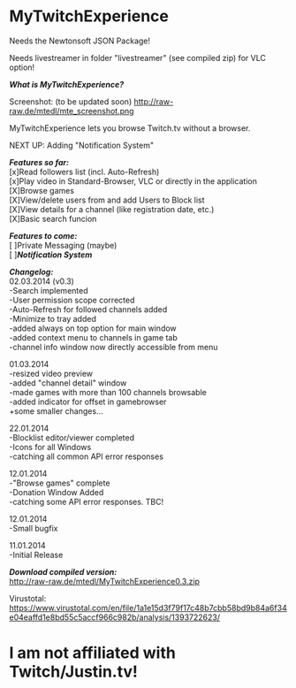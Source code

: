MyTwitchExperience
==================
Needs the Newtonsoft JSON Package!

Needs livestreamer in folder "livestreamer" (see compiled zip) for VLC option!

***What is MyTwitchExperience?***

Screenshot: (to be updated soon) http://raw-raw.de/mtedl/mte_screenshot.png

MyTwitchExperience lets you browse Twitch.tv without a browser.

NEXT UP: Adding "Notification System"


***Features so far:***
<br />[x]Read followers list (incl. Auto-Refresh)
<br />[x]Play video in Standard-Browser, VLC or directly in the application
<br />[X]Browse games
<br />[X]View/delete users from and add Users to Block list
<br />[X]View details for a channel (like registration date, etc.)
<br />[X]Basic search funcion

***Features to come:***
<br />[ ]Private Messaging (maybe)
<br />[ ]***Notification System***


***Changelog:***
<br />02.03.2014 (v0.3)
<br />-Search implemented
<br />-User permission scope corrected
<br />-Auto-Refresh for followed channels added
<br />-Minimize to tray added
<br />-added always on top option for main window
<br />-added context menu to channels in game tab
<br />-channel info window now directly accessible from menu

01.03.2014
<br />-resized video preview
<br />-added "channel detail" window
<br />-made games with more than 100 channels browsable
<br />-added indicator for offset in gamebrowser
<br />+some smaller changes...

22.01.2014
<br />-Blocklist editor/viewer completed
<br />-Icons for all Windows
<br />-catching all common API error responses

12.01.2014
<br />-"Browse games" complete
<br />-Donation Window Added
<br />-catching some API error responses. TBC!

12.01.2014
<br />-Small bugfix

11.01.2014
<br />-Initial Release


***Download compiled version:***
<br />http://raw-raw.de/mtedl/MyTwitchExperience0.3.zip

Virustotal:
<br />https://www.virustotal.com/en/file/1a1e15d3f79f17c48b7cbb58bd9b84a6f34e04eaffd1e8bd55c5accf966c982b/analysis/1393722623/

I am not affiliated with Twitch/Justin.tv!
==================
